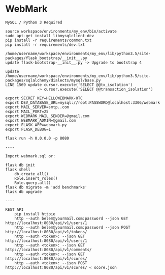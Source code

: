 WebMark
======

    MySQL / Python 3 Required

    source workspace/environments/my_env/bin/activate
    sudo apt-get install libmysqlclient-dev
    pip install -r requirements/common.txt
    pip install -r requirements/dev.txt

    /home/username/workspace/environments/my_env/lib/python3.5/site-packages/flask_bootstrap/__init__.py
    update flask-bootstrap-__init__.py -> Upgrade to bootstrap 4

    update /home/username/workspace/environments/my_env/lib/python3.5/site-packages/sqlalchemy/dialects/mysql/base.py
    LINE 1569 update cursor.execute('SELECT @@tx_isolation')
                  -> cursor.execute('SELECT @@transaction_isolation')

    export SECRET_KEY=HELLOWEBMARK-OTC
    export DEV_DATABASE_URL=mysql://root:PASSWORD@localhost:3306/webmark
    export MAIL_SERVER=smtp..com
    export MAIL_PORT=25
    export WEBMARK_MAIL_SENDER=@gmail.com
    export WEBMARK_ADMIN=@gmail.com
    export FLASK_APP=webmark.py
    export FLASK_DEBUG=1

    flask run -h 0.0.0.0 -p 8080

    ----

    Import webmark.sql or:

    flask db init
    flask shell
        db.create_all()
        Role.insert_roles()
        Role.query.all()
    flask db migrate -m 'add benchmarks'
    flask db upgrade

    ----

    REST API
        pip install httpie
        http --auth belem@yourmail.com:password --json GET http://localhost:8080/api/v1/users/1
        http --auth belem@yourmail.com:password --json POST http://localhost:8080/api/v1/tokens/
        http --auth <token>: --json GET http://localhost:8080/api/v1/users/1
        http --auth <token>: --json GET http://localhost:8080/api/v1/comments/
        http --auth <token>: --json GET http://localhost:8080/api/v1/scores/
        http --auth <token>: --json POST http://localhost:8080/api/v1/scores/ < score.json


